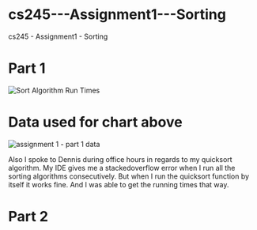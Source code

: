 # cs245---Assignment1---Sorting
cs245 - Assignment1 - Sorting


# Part 1

![Sort Algorithm Run Times](https://user-images.githubusercontent.com/69922895/110050632-2e4e6780-7d09-11eb-9a94-390355249774.png)

# Data used for chart above
![assignment 1 - part 1 data](https://user-images.githubusercontent.com/69922895/110051572-fd6f3200-7d0a-11eb-827a-e9e3cbfe39aa.png)

Also I spoke to Dennis during office hours in regards to my quicksort algorithm. My IDE gives me a stackedoverflow error when I run all the sorting algorithms
consecutively. But when I run the quicksort function by itself it works fine. And I was able to get the running times that way. 

# Part 2
